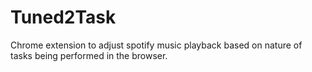 # Tuned2Task 

Chrome extension to adjust spotify music playback based on nature of tasks being performed in the browser.